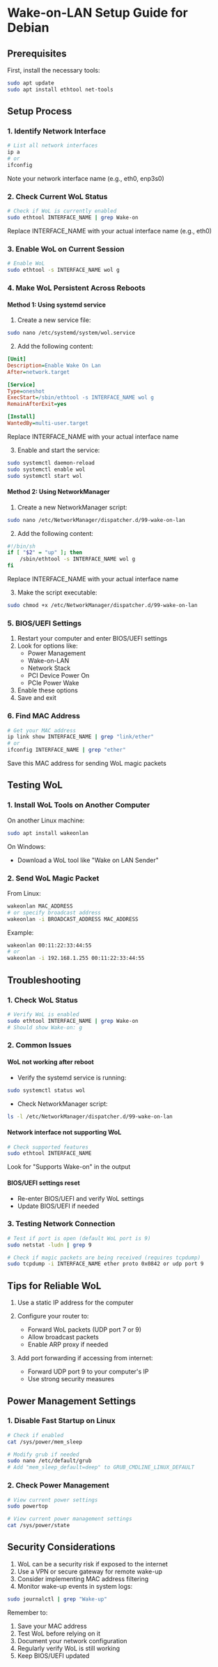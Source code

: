 # Wake-on-LAN Setup Guide for Debian

## Prerequisites

First, install the necessary tools:
```bash
sudo apt update
sudo apt install ethtool net-tools
```

## Setup Process

### 1. Identify Network Interface

```bash
# List all network interfaces
ip a
# or
ifconfig
```
Note your network interface name (e.g., eth0, enp3s0)

### 2. Check Current WoL Status

```bash
# Check if WoL is currently enabled
sudo ethtool INTERFACE_NAME | grep Wake-on
```
Replace INTERFACE_NAME with your actual interface name (e.g., eth0)

### 3. Enable WoL on Current Session

```bash
# Enable WoL
sudo ethtool -s INTERFACE_NAME wol g
```

### 4. Make WoL Persistent Across Reboots

#### Method 1: Using systemd service

1. Create a new service file:
```bash
sudo nano /etc/systemd/system/wol.service
```

2. Add the following content:
```ini
[Unit]
Description=Enable Wake On Lan
After=network.target

[Service]
Type=oneshot
ExecStart=/sbin/ethtool -s INTERFACE_NAME wol g
RemainAfterExit=yes

[Install]
WantedBy=multi-user.target
```
Replace INTERFACE_NAME with your actual interface name

3. Enable and start the service:
```bash
sudo systemctl daemon-reload
sudo systemctl enable wol
sudo systemctl start wol
```

#### Method 2: Using NetworkManager

1. Create a new NetworkManager script:
```bash
sudo nano /etc/NetworkManager/dispatcher.d/99-wake-on-lan
```

2. Add the following content:
```bash
#!/bin/sh
if [ "$2" = "up" ]; then
    /sbin/ethtool -s INTERFACE_NAME wol g
fi
```
Replace INTERFACE_NAME with your actual interface name

3. Make the script executable:
```bash
sudo chmod +x /etc/NetworkManager/dispatcher.d/99-wake-on-lan
```

### 5. BIOS/UEFI Settings

1. Restart your computer and enter BIOS/UEFI settings
2. Look for options like:
   - Power Management
   - Wake-on-LAN
   - Network Stack
   - PCI Device Power On
   - PCIe Power Wake
3. Enable these options
4. Save and exit

### 6. Find MAC Address

```bash
# Get your MAC address
ip link show INTERFACE_NAME | grep "link/ether"
# or
ifconfig INTERFACE_NAME | grep "ether"
```
Save this MAC address for sending WoL magic packets

## Testing WoL

### 1. Install WoL Tools on Another Computer

On another Linux machine:
```bash
sudo apt install wakeonlan
```

On Windows:
- Download a WoL tool like "Wake on LAN Sender"

### 2. Send WoL Magic Packet

From Linux:
```bash
wakeonlan MAC_ADDRESS
# or specify broadcast address
wakeonlan -i BROADCAST_ADDRESS MAC_ADDRESS
```

Example:
```bash
wakeonlan 00:11:22:33:44:55
# or
wakeonlan -i 192.168.1.255 00:11:22:33:44:55
```

## Troubleshooting

### 1. Check WoL Status
```bash
# Verify WoL is enabled
sudo ethtool INTERFACE_NAME | grep Wake-on
# Should show Wake-on: g
```

### 2. Common Issues

#### WoL not working after reboot
- Verify the systemd service is running:
```bash
sudo systemctl status wol
```
- Check NetworkManager script:
```bash
ls -l /etc/NetworkManager/dispatcher.d/99-wake-on-lan
```

#### Network interface not supporting WoL
```bash
# Check supported features
sudo ethtool INTERFACE_NAME
```
Look for "Supports Wake-on" in the output

#### BIOS/UEFI settings reset
- Re-enter BIOS/UEFI and verify WoL settings
- Update BIOS/UEFI if needed

### 3. Testing Network Connection

```bash
# Test if port is open (default WoL port is 9)
sudo netstat -ludn | grep 9

# Check if magic packets are being received (requires tcpdump)
sudo tcpdump -i INTERFACE_NAME ether proto 0x0842 or udp port 9
```

## Tips for Reliable WoL

1. Use a static IP address for the computer
2. Configure your router to:
   - Forward WoL packets (UDP port 7 or 9)
   - Allow broadcast packets
   - Enable ARP proxy if needed

3. Add port forwarding if accessing from internet:
   - Forward UDP port 9 to your computer's IP
   - Use strong security measures

## Power Management Settings

### 1. Disable Fast Startup on Linux
```bash
# Check if enabled
cat /sys/power/mem_sleep

# Modify grub if needed
sudo nano /etc/default/grub
# Add "mem_sleep_default=deep" to GRUB_CMDLINE_LINUX_DEFAULT
```

### 2. Check Power Management
```bash
# View current power settings
sudo powertop

# View current power management settings
cat /sys/power/state
```

## Security Considerations

1. WoL can be a security risk if exposed to the internet
2. Use a VPN or secure gateway for remote wake-up
3. Consider implementing MAC address filtering
4. Monitor wake-up events in system logs:
```bash
sudo journalctl | grep "Wake-up"
```

Remember to:
1. Save your MAC address
2. Test WoL before relying on it
3. Document your network configuration
4. Regularly verify WoL is still working
5. Keep BIOS/UEFI updated

